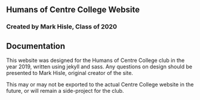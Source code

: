 ## Humans of Centre College Website

### Created by Mark Hisle, Class of 2020

## Documentation
 
 This website was designed for the Humans of Centre College club in the year 2019, written using jekyll and sass.
 Any questions on design should be presented to Mark Hisle, original creator of the site.

 This may or may not be exported to the actual Centre College website in the future, or will remain a side-project
 for the club.



